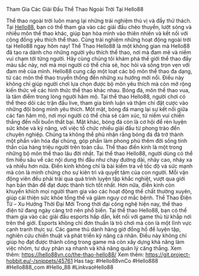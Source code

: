 Tham Gia Các Giải Đấu Thể Thao Ngoài Trời Tại Hello88

Thể thao ngoài trời luôn mang lại những trải nghiệm thú vị và đầy thử thách. Tại [Hello88](https://hello88vn.co/), bạn có thể tham gia vào các giải đấu chèo thuyền, lướt sóng và nhiều môn thể thao khác, giúp bạn hòa mình vào thiên nhiên và kết nối với cộng đồng yêu thích thể thao. Cùng trải nghiệm những hoạt động ngoài trời tại Hello88 ngay hôm nay!
Thể Thao Hello88 là một không gian mà Hello88 đã tạo ra dành cho những người yêu thích thể thao, nơi mà đam mê và niềm vui chạm tới từng người. Hãy cùng chúng tôi khám phá thế giới thể thao đầy màu sắc này, nơi mà mọi người có thể chia sẻ, học hỏi và sống trọn vẹn với đam mê của mình.
Hello88 cung cấp một loạt các bộ môn thể thao đa dạng, từ các môn thể thao truyền thống đến những xu hướng mới nổi. Điều này không chỉ giúp người chơi lựa chọn được bộ môn yêu thích mà còn mở rộng kiến thức về các hình thức thể thao khác nhau.
Bóng đá, môn thể thao vua, là tâm điểm trong lòng người hâm mộ. Tại thể thao Hello88, người chơi có thể theo dõi các trận đấu live, tham gia bình luận và thậm chí đặt cược vào những đội bóng mình yêu thích.
Một mặt, bóng đá mang lại sự kết nối giữa các fan hâm mộ, nơi mọi người có thể chia sẻ cảm xúc, từ niềm vui chiến thắng đến nỗi buồn thất bại. Mặt khác, bóng đá còn là cơ hội để rèn luyện sức khỏe và kỹ năng, với việc tổ chức nhiều giải đấu từ phong trào đến chuyên nghiệp.
Chúng ta không thể phủ nhận rằng bóng đá đã trở thành một phần văn hóa đại chúng, góp phần làm phong phú thêm đời sống tinh thần của hàng triệu người trên toàn cầu.
Thể thao điền kinh là một trong những bộ môn thể thao lâu đời nhất. Tại thể thao Hello88, người dùng có thể tìm hiểu sâu về các nội dung thi đấu như chạy đường dài, nhảy cao, nhảy xa và nhiều hơn nữa.
Điền kinh không chỉ là bài kiểm tra về tốc độ và sức mạnh mà còn là minh chứng cho sự kiên trì và quyết tâm của con người. Mỗi vận động viên đều phải trải qua quá trình luyện tập khắc nghiệt, vượt qua giới hạn bản thân để đạt được thành tích tốt nhất.
Hơn nữa, điền kinh còn khuyến khích mọi người tham gia vào các hoạt động thể chất thường xuyên, giúp cải thiện sức khỏe tổng thể và giảm nguy cơ mắc bệnh.
Thể Thao Điện Tử – Xu Hướng Thời Đại Mới
Trong thời đại công nghệ hiện nay, thể thao điện tử đang ngày càng trở nên phổ biến. Tại thể thao Hello88, bạn có thể tham gia vào các giải đấu esports hấp dẫn, kết nối với game thủ từ khắp nơi trên thế giới.
Esports không chỉ đơn thuần là trò chơi mà còn là một lĩnh vực cạnh tranh thực sự. Các game thủ dành hàng giờ đồng hồ để luyện tập, nghiên cứu chiến thuật và phát triển kỹ năng cá nhân. Điều này không chỉ giúp họ đạt được thành công trong game mà còn xây dựng khả năng làm việc nhóm, tư duy phản xạ nhanh và khả năng quản lý căng thẳng.
Xem thêm: https://hello88vn.co/the-thao-hello88/
Xem thêm: https://git.project-hobbit.eu/-/snippets/45761
Has tag: #Hello88vnCo #Hello888 #Hello888_com #Hello_88 #LinkvaoHello88

